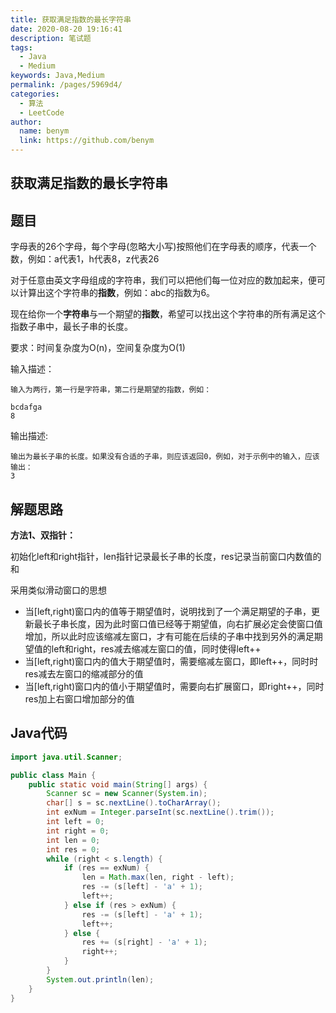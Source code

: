 ```yaml
---
title: 获取满足指数的最长字符串
date: 2020-08-20 19:16:41
description: 笔试题
tags: 
  - Java
  - Medium
keywords: Java,Medium
permalink: /pages/5969d4/
categories: 
  - 算法
  - LeetCode
author: 
  name: benym
  link: https://github.com/benym
---
```


## 获取满足指数的最长字符串

## 题目

字母表的26个字母，每个字母(忽略大小写)按照他们在字母表的顺序，代表一个数，例如：a代表1，h代表8，z代表26

对于任意由英文字母组成的字符串，我们可以把他们每一位对应的数加起来，便可以计算出这个字符串的**指数**，例如：abc的指数为6。

现在给你一个**字符串**与一个期望的**指数**，希望可以找出这个字符串的所有满足这个指数子串中，最长子串的长度。

要求：时间复杂度为O(n)，空间复杂度为O(1)



输入描述：

```
输入为两行，第一行是字符串，第二行是期望的指数，例如：

bcdafga
8
```

输出描述:

```
输出为最长子串的长度。如果没有合适的子串，则应该返回0，例如，对于示例中的输入，应该输出：
3
```

## 解题思路

**方法1、双指针：**

初始化left和right指针，len指针记录最长子串的长度，res记录当前窗口内数值的和

采用类似滑动窗口的思想

- 当[left,right)窗口内的值等于期望值时，说明找到了一个满足期望的子串，更新最长子串长度，因为此时窗口值已经等于期望值，向右扩展必定会使窗口值增加，所以此时应该缩减左窗口，才有可能在后续的子串中找到另外的满足期望值的left和right，res减去缩减左窗口的值，同时使得left++
- 当[left,right)窗口内的值大于期望值时，需要缩减左窗口，即left++，同时时res减去左窗口的缩减部分的值
- 当[left,right)窗口内的值小于期望值时，需要向右扩展窗口，即right++，同时res加上右窗口增加部分的值

## Java代码

```java
import java.util.Scanner;

public class Main {
    public static void main(String[] args) {
        Scanner sc = new Scanner(System.in);
        char[] s = sc.nextLine().toCharArray();
        int exNum = Integer.parseInt(sc.nextLine().trim());
        int left = 0;
        int right = 0;
        int len = 0;
        int res = 0;
        while (right < s.length) {
            if (res == exNum) {
                len = Math.max(len, right - left);
                res -= (s[left] - 'a' + 1);
                left++;
            } else if (res > exNum) {
                res -= (s[left] - 'a' + 1);
                left++;
            } else {
                res += (s[right] - 'a' + 1);
                right++;
            }
        }
        System.out.println(len);
    }
}

```



